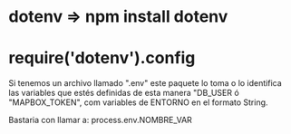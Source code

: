 # dotenv => npm install dotenv

# require('dotenv').config

Si tenemos un archivo llamado ".env" este paquete lo toma o lo identifica las variables que estés definidas de esta manera "DB_USER ó "MAPBOX_TOKEN", com variables de ENTORNO en el formato String.

Bastaria con llamar a: process.env.NOMBRE_VAR
